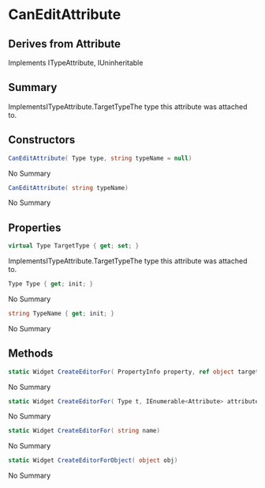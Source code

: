 # CanEditAttribute

## Derives from Attribute
Implements ITypeAttribute, IUninheritable

## Summary

ImplementsITypeAttribute.TargetTypeThe type this attribute was attached to.
## Constructors

```c#
CanEditAttribute( Type type, string typeName = null) 
```
No Summary
```c#
CanEditAttribute( string typeName) 
```
No Summary
## Properties

```c#
virtual Type TargetType { get; set; } 
```
ImplementsITypeAttribute.TargetTypeThe type this attribute was attached to.
```c#
Type Type { get; init; } 
```
No Summary
```c#
string TypeName { get; init; } 
```
No Summary
## Methods

```c#
static Widget CreateEditorFor( PropertyInfo property, ref object target) 
```
No Summary
```c#
static Widget CreateEditorFor( Type t, IEnumerable<Attribute> attributes = null, Type[] generics = null) 
```
No Summary
```c#
static Widget CreateEditorFor( string name) 
```
No Summary
```c#
static Widget CreateEditorForObject( object obj) 
```
No Summary
